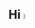 <!-- markdownlint-disable MD030 MD033 -->

## Hi <img src="https://media.giphy.com/media/hvRJCLFzcasrR4ia7z/giphy.gif" width="5%" /> 

